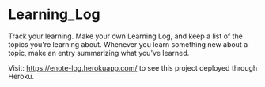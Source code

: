 # Learning_Log

Track your learning. Make your own Learning Log, and keep a list of the topics you're learning about.
Whenever you learn something new about a topic, make an entry summarizing what you've learned.

Visit: https://enote-log.herokuapp.com/ to see this project deployed through Heroku. 
